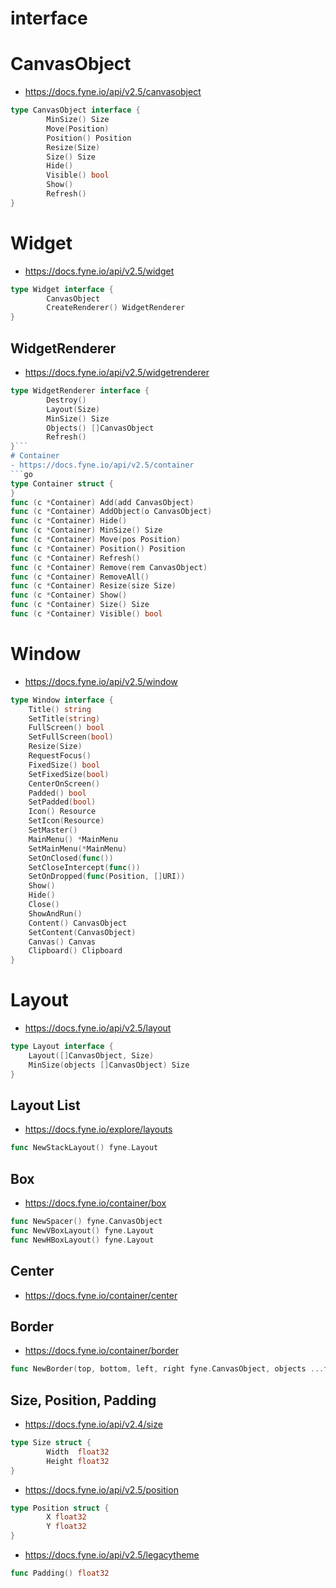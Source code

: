 # interface
# CanvasObject
- https://docs.fyne.io/api/v2.5/canvasobject
```go
type CanvasObject interface {
        MinSize() Size
        Move(Position)
        Position() Position
        Resize(Size)
        Size() Size
        Hide()
        Visible() bool
        Show()
        Refresh()
}
```
# Widget
- https://docs.fyne.io/api/v2.5/widget
```go
type Widget interface {
        CanvasObject
        CreateRenderer() WidgetRenderer
}
```
## WidgetRenderer
- https://docs.fyne.io/api/v2.5/widgetrenderer
```go
type WidgetRenderer interface {
        Destroy()
        Layout(Size)
        MinSize() Size
        Objects() []CanvasObject
        Refresh()
}```
# Container
- https://docs.fyne.io/api/v2.5/container
```go
type Container struct {
}
func (c *Container) Add(add CanvasObject)
func (c *Container) AddObject(o CanvasObject)
func (c *Container) Hide()
func (c *Container) MinSize() Size
func (c *Container) Move(pos Position)
func (c *Container) Position() Position
func (c *Container) Refresh()
func (c *Container) Remove(rem CanvasObject)
func (c *Container) RemoveAll()
func (c *Container) Resize(size Size)
func (c *Container) Show()
func (c *Container) Size() Size
func (c *Container) Visible() bool
```
# Window
- https://docs.fyne.io/api/v2.5/window
```go
type Window interface {
	Title() string
	SetTitle(string)
	FullScreen() bool
	SetFullScreen(bool)
	Resize(Size)
	RequestFocus()
	FixedSize() bool
	SetFixedSize(bool)
	CenterOnScreen()
	Padded() bool
	SetPadded(bool)
	Icon() Resource
	SetIcon(Resource)
	SetMaster()
	MainMenu() *MainMenu
	SetMainMenu(*MainMenu)
	SetOnClosed(func())
	SetCloseIntercept(func())
	SetOnDropped(func(Position, []URI))
	Show()
	Hide()
	Close()
	ShowAndRun()
	Content() CanvasObject
	SetContent(CanvasObject)
	Canvas() Canvas
	Clipboard() Clipboard
}
```
# Layout
- https://docs.fyne.io/api/v2.5/layout
```go
type Layout interface {
	Layout([]CanvasObject, Size)
	MinSize(objects []CanvasObject) Size
}
```
## Layout List
- https://docs.fyne.io/explore/layouts
```go
func NewStackLayout() fyne.Layout
```
## Box
- https://docs.fyne.io/container/box
```go
func NewSpacer() fyne.CanvasObject
func NewVBoxLayout() fyne.Layout
func NewHBoxLayout() fyne.Layout
```
## Center
- https://docs.fyne.io/container/center
## Border
- https://docs.fyne.io/container/border
```go
func NewBorder(top, bottom, left, right fyne.CanvasObject, objects ...fyne.CanvasObject) *fyne.Container
```
## Size, Position, Padding
- https://docs.fyne.io/api/v2.4/size
```go
type Size struct {
        Width  float32
        Height float32
}
```
- https://docs.fyne.io/api/v2.5/position
```go
type Position struct {
        X float32
        Y float32
}
```
- https://docs.fyne.io/api/v2.5/legacytheme
```go
func Padding() float32
```

